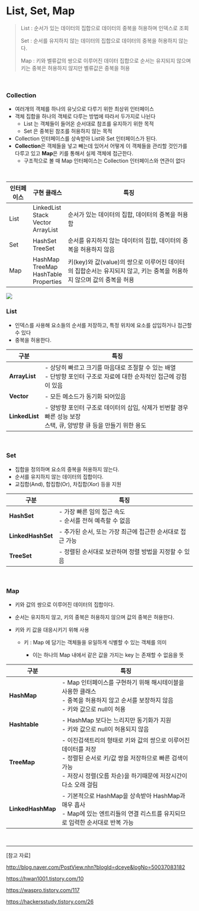 # List, Set, Map

> List : 순서가 있는 데이터의 집합으로 데이터의 중복을 허용하며 인덱스로 조회
>
> Set : 순서를 유지하지 않는 데이터의 집합으로 데이터의 중복을 허용하지 않는다.
>
> Map : 키와 벨류값의 쌍으로 이루어진 데이터 집합으로 순서는 유지되지 않으며 키는 중복은 허용하지 않지만 벨류값은 중복을 허용

<br/>

### Collection

* 여러개의 객체를 하나의 유닛으로 다루기 위한 최상위 인터페이스
* 객체 집합을 하나의 객체로 다루는 방법에 따라서 두가지로 나뉜다
  * List 는 객체들이 들어온 순서대로 참조를 유지하기 위한 목적
  * Set 은 중복된 참조를 허용하지 않는 목적
* Collection 인터페이스를 상속받아 List와 Set 인터페이스가 된다. 
* **Collection**은 객체들을 넣고 빼는데 있어서 어떻게 이 객체들을 관리할 것인가를 다루고 있고 **Map**은 키를 통해서 실제 객체에 접근한다.
  * 구조적으로 볼 때 Map 인터페이스는 Collection 인터페이스와 연관이 없다

<br/>

| 인터페이스 | 구현 클래스                                      | 특징                                                         |
| ---------- | ------------------------------------------------ | ------------------------------------------------------------ |
| List       | LinkedList<br/>Stack<br/>Vector<br/>ArrayList    | 순서가 있는 데이터의 집합, 데이터의 중복을 허용함            |
| Set        | HashSet<br/>TreeSet                              | 순서를 유지하지 않는 데이터의 집합, 데이터의 중복을 허용하지 않음 |
| Map        | HashMap<br/>TreeMap<br/>HashTable<br/>Properties | 키(key)와 값(value)의 쌍으로 이루어진 데이터의 집합순서는 유지되지 않고, 키는 중복을 허용하지 않으며 값의 중복을 허용 |

<img src="https://img1.daumcdn.net/thumb/R1280x0/?scode=mtistory2&fname=https%3A%2F%2Fk.kakaocdn.net%2Fdn%2FcHhmbr%2FbtqwUDHGMOV%2FusCxTFLWrG0iSkJzqdK8WK%2Fimg.png"/>

<br/>

### List

* 인덱스를 사용해 요소들의 순서를 저장하고, 특정 위치에 요소를 삽입하거나 접근할 수 있다
* 중복을 허용한다.

| 구분           | 특징                                                         |
| -------------- | ------------------------------------------------------------ |
| **ArrayList**  | - 상당히 빠르고 크기를 마음대로 조절할 수 있는 배열<br/>- 단방향 포인터 구조로 자료에 대한 순차적인 접근에 강점이 있음 |
| **Vector**     | - 모든 메소드가 동기화 되어있음                              |
| **LinkedList** | - 양방향 포인터 구조로 데이터의 삽입, 삭제가 빈번할 경우 빠른 성능 보장<br />스택, 큐, 양방향 큐 등을 만들기 위한 용도 |

<br/>

###  Set

* 집합을 정의하며 요소의 중복을 허용하지 않는다.
* 순서를 유지하지 않는 데이터의 집합이다.
* 교집합(And), 합집합(Or), 차집합(Xor) 등을 지원

| 구분              | 특징                                                         |
| ----------------- | ------------------------------------------------------------ |
| **HashSet**       | - 가장 빠른 임의 접근 속도<br />- 순서를 전혀 예측할 수 없음 |
| **LinkedHashSet** | - 추가된 순서, 또는 가장 최근에 접근한 순서대로 접근 가능    |
| **TreeSet**       | - 정렬된 순서대로 보관하며 정렬 방법을 지정할 수 있음        |

<br/>

### Map

* 키와 값의 쌍으로 이루어진 데이터의 집합이다.
* 순서는 유지하지 않고, 키의 중복은 허용하지 않으며 값의 중복은 허용한다.
* 키와 키 값을 대응시키기 위해 사용

  * 키 : Map 에 담기는 객체들을 유일하게 식별할 수 있는 객체를 의미

    * 이는 하나의 Map 내에서 같은 값을 가지는 key 는 존재할 수 없음을 뜻


| 구분              | 특징                                                         |
| ----------------- | ------------------------------------------------------------ |
| **HashMap**       | - Map 인터페이스를 구현하기 위해 해시테이블을 사용한 클래스<br />- 중복을 허용하지 않고 순서를 보장하지 않음<br />- 키와 값으로 null이 허용 |
| **Hashtable**     | - HashMap 보다는 느리지만 동기화가 지원<br />- 키와 값으로 null이 허용되지 않음 |
| **TreeMap**       | - 이진검색트리의 형태로 키와 값의 쌍으로 이루어진 데이터를 저장<br/>- 정렬된 순서로 키/값 쌍을 저장하므로 빠른 검색이 가능<br />- 저장시 정렬(오름 차순)을 하기때문에 저장시간이 다소 오래 걸림 |
| **LinkedHashMap** | - 기본적으로 HashMap을 상속받아 HashMap과 매우 흡사<br />- Map에 있는 엔트리들의 연결 리스트를 유지되므로 입력한 순서대로 반복 가능 |

<br/>

---

[참고 자료]

http://blog.naver.com/PostView.nhn?blogId=dceye&logNo=50037083182

https://hwan1001.tistory.com/10

https://waspro.tistory.com/117

https://hackersstudy.tistory.com/26